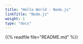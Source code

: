 ```yaml
---
title: "Hello World - Node.js"
linkTitle: "Node.js"
weight: 1
type: "docs"
---
```


{{% readfile file="README.md" %}}
